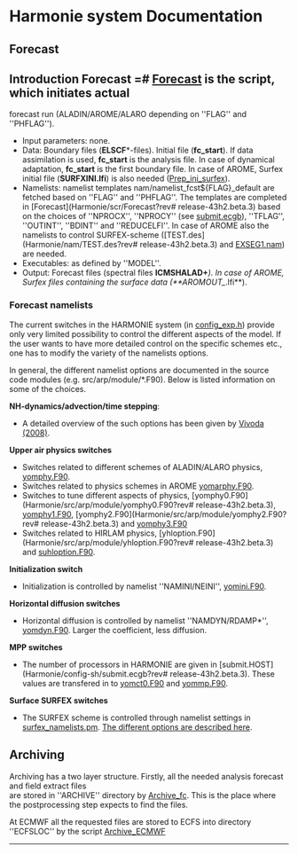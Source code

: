 # Harmonie system Documentation
## Forecast
## Introduction Forecast =# [Forecast](Harmonie/scr/Forecast?revrelease-43h2.beta.3) is the script, which initiates actual 
forecast run (ALADIN/AROME/ALARO depending on ''FLAG'' and ''PHFLAG'').

 * Input parameters: none.
 * Data: Boundary files (**ELSCF***-files). Initial file (**fc_start**). If data assimilation is used, **fc_start** is the analysis file. In case of dynamical adaptation, **fc_start** is the first boundary file. In case of AROME, Surfex initial file (**SURFXINI.lfi**) is also needed ([Prep_ini_surfex](Harmonie/scr/Prep_ini_surfex?rev=release-43h2.beta.3)). 
 * Namelists: namelist templates nam/namelist_fcst${FLAG}_default are fetched based on ''FLAG'' and ''PHFLAG''. The templates are completed in [Forecast](Harmonie/scr/Forecast?rev# release-43h2.beta.3) based on the choices of ''NPROCX'', ''NPROCY'' (see [submit.ecgb](Harmonie/config-sh/submit.ecgb?revrelease-43h2.beta.3)), ''TFLAG'', ''OUTINT'', ''BDINT'' and ''REDUCELFI''. In case of AROME also the namelists to control SURFEX-scheme  ([TEST.des](Harmonie/nam/TEST.des?rev# release-43h2.beta.3) and [EXSEG1.nam](Harmonie/nam/EXSEG1.nam?revrelease-43h2.beta.3)) are needed.
 * Executables: as defined by ''MODEL''.
 * Output: Forecast files (spectral files **ICMSHALAD+***). In case of AROME, Surfex files containing the surface data (**AROMOUT_*.lfi**). 

### Forecast namelists

The current switches in the HARMONIE system (in [config_exp.h](Harmonie/ecf/config_exp.h?rev=release-43h2.beta.3)) provide only very limited possibility to control the different aspects of the model. If the user wants to have more detailed control on the specific schemes etc., one has to modify the variety of the namelists options.

In general, the different namelist options are documented in the source code modules (e.g. src/arp/module/*.F90). Below is listed information on some of the choices.   

__NH-dynamics/advection/time stepping__:

 * A detailed overview of the such options has been given by [Vivoda (2008)](http://www.cnrm.meteo.fr/gmapdoc/spip.php?article189). 
 
__Upper air physics switches__

 * Switches related to different schemes of ALADIN/ALARO physics, [yomphy.F90](Harmonie/src/arp/module/yomphy.F90?rev=release-43h2.beta.3).
 * Switches related to physics schemes in AROME [yomarphy.F90](Harmonie/src/arp/module/yomarphy.F90?rev=release-43h2.beta.3).
 * Switches to tune different aspects of physics, [yomphy0.F90](Harmonie/src/arp/module/yomphy0.F90?rev# release-43h2.beta.3), [yomphy1.F90](Harmonie/src/arp/module/yomphy1.F90?revrelease-43h2.beta.3), [yomphy2.F90](Harmonie/src/arp/module/yomphy2.F90?rev# release-43h2.beta.3) and [yomphy3.F90](Harmonie/src/arp/module/yomphy3.F90?revrelease-43h2.beta.3)
 * Switches related to HIRLAM physics, [yhloption.F90](Harmonie/src/arp/module/yhloption.F90?rev# release-43h2.beta.3) and [suhloption.F90](Harmonie/src/arp/setup/suhloption.F90?revrelease-43h2.beta.3).

__Initialization switch__

 * Initialization is controlled by namelist ''NAMINI/NEINI'', [yomini.F90](Harmonie/src/arp/module/yomini.F90?rev=release-43h2.beta.3).

__Horizontal diffusion switches__

 * Horizontal diffusion is controlled by namelist ''NAMDYN/RDAMP*'', [yomdyn.F90](Harmonie/src/arp/module/yomdyn.F90#L55?rev=release-43h2.beta.3). Larger the coefficient, less diffusion.

__MPP switches__

 * The number of processors in HARMONIE are given in [submit.HOST](Harmonie/config-sh/submit.ecgb?rev# release-43h2.beta.3). These values are transfered in to [yomct0.F90](Harmonie/src/arp/module/yomct0.F90#L276?revrelease-43h2.beta.3) and [yommp.F90](Harmonie/src/arp/module/yommp.F90?rev=release-43h2.beta.3).

__Surface SURFEX switches__

 * The SURFEX scheme is controlled through namelist settings in [surfex_namelists.pm](Harmonie/nam/surfex_namelists.pm?rev=release-43h2.beta.3). [The different options are described here](HarmonieSystemDocumentation/Namelists#surfex_namelists.pm).


## Archiving

Archiving has a two layer structure. Firstly, all the needed analysis forecast and field extract files  
are stored in ''ARCHIVE'' directory by [Archive_fc](Harmonie/scr/Archive_fc?rev=release-43h2.beta.3). This is the 
place where the postprocessing step expects to find the files. 

At ECMWF all the requested files are stored to ECFS into directory ''ECFSLOC'' by the script [Archive_ECMWF](Harmonie/scr/Archive_ECMWF?rev=release-43h2.beta.3)



----


